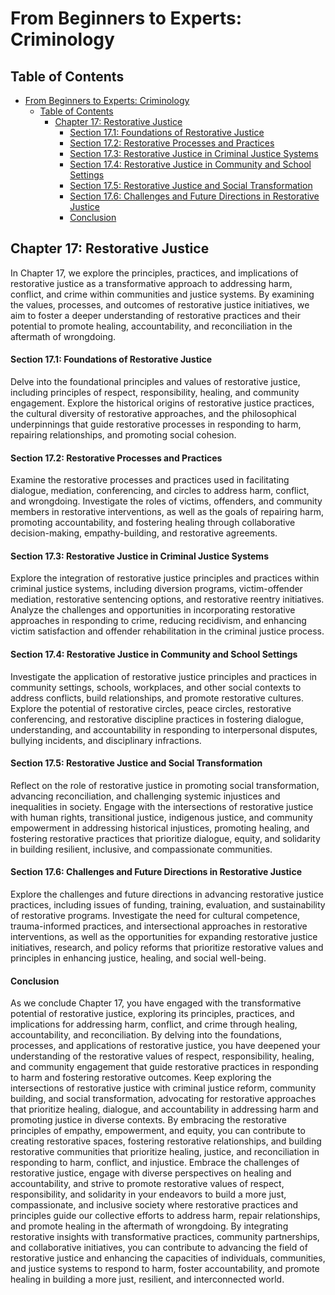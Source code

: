 # From Beginners to Experts: Criminology

## Table of Contents

- [From Beginners to Experts: Criminology](#from-beginners-to-experts-criminology)
  - [Table of Contents](#table-of-contents)
    - [Chapter 17: Restorative Justice](#chapter-17-restorative-justice)
      - [Section 17.1: Foundations of Restorative Justice](#section-171-foundations-of-restorative-justice)
      - [Section 17.2: Restorative Processes and Practices](#section-172-restorative-processes-and-practices)
      - [Section 17.3: Restorative Justice in Criminal Justice Systems](#section-173-restorative-justice-in-criminal-justice-systems)
      - [Section 17.4: Restorative Justice in Community and School Settings](#section-174-restorative-justice-in-community-and-school-settings)
      - [Section 17.5: Restorative Justice and Social Transformation](#section-175-restorative-justice-and-social-transformation)
      - [Section 17.6: Challenges and Future Directions in Restorative Justice](#section-176-challenges-and-future-directions-in-restorative-justice)
      - [Conclusion](#conclusion)

## Chapter 17: Restorative Justice

In Chapter 17, we explore the principles, practices, and implications of restorative justice as a transformative approach to addressing harm, conflict, and crime within communities and justice systems. By examining the values, processes, and outcomes of restorative justice initiatives, we aim to foster a deeper understanding of restorative practices and their potential to promote healing, accountability, and reconciliation in the aftermath of wrongdoing.

#### Section 17.1: Foundations of Restorative Justice

Delve into the foundational principles and values of restorative justice, including principles of respect, responsibility, healing, and community engagement. Explore the historical origins of restorative justice practices, the cultural diversity of restorative approaches, and the philosophical underpinnings that guide restorative processes in responding to harm, repairing relationships, and promoting social cohesion.

#### Section 17.2: Restorative Processes and Practices

Examine the restorative processes and practices used in facilitating dialogue, mediation, conferencing, and circles to address harm, conflict, and wrongdoing. Investigate the roles of victims, offenders, and community members in restorative interventions, as well as the goals of repairing harm, promoting accountability, and fostering healing through collaborative decision-making, empathy-building, and restorative agreements.

#### Section 17.3: Restorative Justice in Criminal Justice Systems

Explore the integration of restorative justice principles and practices within criminal justice systems, including diversion programs, victim-offender mediation, restorative sentencing options, and restorative reentry initiatives. Analyze the challenges and opportunities in incorporating restorative approaches in responding to crime, reducing recidivism, and enhancing victim satisfaction and offender rehabilitation in the criminal justice process.

#### Section 17.4: Restorative Justice in Community and School Settings

Investigate the application of restorative justice principles and practices in community settings, schools, workplaces, and other social contexts to address conflicts, build relationships, and promote restorative cultures. Explore the potential of restorative circles, peace circles, restorative conferencing, and restorative discipline practices in fostering dialogue, understanding, and accountability in responding to interpersonal disputes, bullying incidents, and disciplinary infractions.

#### Section 17.5: Restorative Justice and Social Transformation

Reflect on the role of restorative justice in promoting social transformation, advancing reconciliation, and challenging systemic injustices and inequalities in society. Engage with the intersections of restorative justice with human rights, transitional justice, indigenous justice, and community empowerment in addressing historical injustices, promoting healing, and fostering restorative practices that prioritize dialogue, equity, and solidarity in building resilient, inclusive, and compassionate communities.

#### Section 17.6: Challenges and Future Directions in Restorative Justice

Explore the challenges and future directions in advancing restorative justice practices, including issues of funding, training, evaluation, and sustainability of restorative programs. Investigate the need for cultural competence, trauma-informed practices, and intersectional approaches in restorative interventions, as well as the opportunities for expanding restorative justice initiatives, research, and policy reforms that prioritize restorative values and principles in enhancing justice, healing, and social well-being.

#### Conclusion

As we conclude Chapter 17, you have engaged with the transformative potential of restorative justice, exploring its principles, practices, and implications for addressing harm, conflict, and crime through healing, accountability, and reconciliation. By delving into the foundations, processes, and applications of restorative justice, you have deepened your understanding of the restorative values of respect, responsibility, healing, and community engagement that guide restorative practices in responding to harm and fostering restorative outcomes. Keep exploring the intersections of restorative justice with criminal justice reform, community building, and social transformation, advocating for restorative approaches that prioritize healing, dialogue, and accountability in addressing harm and promoting justice in diverse contexts. By embracing the restorative principles of empathy, empowerment, and equity, you can contribute to creating restorative spaces, fostering restorative relationships, and building restorative communities that prioritize healing, justice, and reconciliation in responding to harm, conflict, and injustice. Embrace the challenges of restorative justice, engage with diverse perspectives on healing and accountability, and strive to promote restorative values of respect, responsibility, and solidarity in your endeavors to build a more just, compassionate, and inclusive society where restorative practices and principles guide our collective efforts to address harm, repair relationships, and promote healing in the aftermath of wrongdoing. By integrating restorative insights with transformative practices, community partnerships, and collaborative initiatives, you can contribute to advancing the field of restorative justice and enhancing the capacities of individuals, communities, and justice systems to respond to harm, foster accountability, and promote healing in building a more just, resilient, and interconnected world.